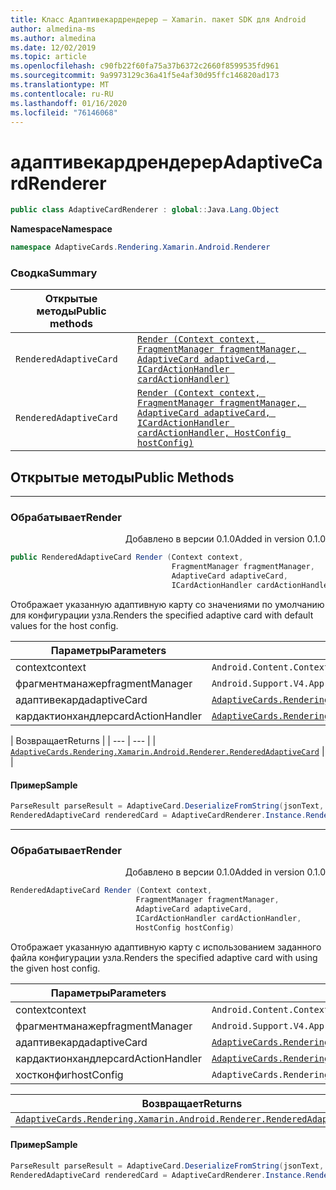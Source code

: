 ```yaml
---
title: Класс Адаптивекардрендерер — Xamarin. пакет SDK для Android
author: almedina-ms
ms.author: almedina
ms.date: 12/02/2019
ms.topic: article
ms.openlocfilehash: c90fb22f60fa75a37b6372c2660f8599535fd961
ms.sourcegitcommit: 9a9973129c36a41f5e4af30d95ffc146820ad173
ms.translationtype: MT
ms.contentlocale: ru-RU
ms.lasthandoff: 01/16/2020
ms.locfileid: "76146068"
---
```

# <a name="adaptivecardrenderer"></a><span data-ttu-id="08794-102">адаптивекардрендерер</span><span class="sxs-lookup"><span data-stu-id="08794-102">AdaptiveCardRenderer</span></span>

```csharp
public class AdaptiveCardRenderer : global::Java.Lang.Object
```

<span data-ttu-id="08794-103">**Namespace**</span><span class="sxs-lookup"><span data-stu-id="08794-103">**Namespace**</span></span>
```csharp
namespace AdaptiveCards.Rendering.Xamarin.Android.Renderer
```

### <a name="summary"></a><span data-ttu-id="08794-104">Сводка</span><span class="sxs-lookup"><span data-stu-id="08794-104">Summary</span></span>

| <span data-ttu-id="08794-105">Открытые методы</span><span class="sxs-lookup"><span data-stu-id="08794-105">Public methods</span></span> | |
| --- | ---- |
| ```RenderedAdaptiveCard``` | [```Render (Context context, FragmentManager fragmentManager, AdaptiveCard adaptiveCard, ICardActionHandler cardActionHandler)```](#render0) |
| ```RenderedAdaptiveCard``` | [```Render (Context context, FragmentManager fragmentManager, AdaptiveCard adaptiveCard, ICardActionHandler cardActionHandler, HostConfig hostConfig)```](#render1) |

## <a name="public-methods"></a><span data-ttu-id="08794-106">Открытые методы</span><span class="sxs-lookup"><span data-stu-id="08794-106">Public Methods</span></span>

---

### <a id="render0"></a><span data-ttu-id="08794-107">Обрабатывает</span><span class="sxs-lookup"><span data-stu-id="08794-107">Render</span></span>
<p style='text-align:right'><span data-ttu-id="08794-108">Добавлено в версии 0.1.0</span><span class="sxs-lookup"><span data-stu-id="08794-108">Added in version 0.1.0</span></span></p>

```csharp
public RenderedAdaptiveCard Render (Context context, 
                                    FragmentManager fragmentManager, 
                                    AdaptiveCard adaptiveCard,
                                    ICardActionHandler cardActionHandler)
```

<span data-ttu-id="08794-109">Отображает указанную адаптивную карту со значениями по умолчанию для конфигурации узла.</span><span class="sxs-lookup"><span data-stu-id="08794-109">Renders the specified adaptive card with default values for the host config.</span></span>

| <span data-ttu-id="08794-110">Параметры</span><span class="sxs-lookup"><span data-stu-id="08794-110">Parameters</span></span> | |
| --- | --- |
| <span data-ttu-id="08794-111">context</span><span class="sxs-lookup"><span data-stu-id="08794-111">context</span></span> | ```Android.Content.Context``` |
| <span data-ttu-id="08794-112">фрагментманажер</span><span class="sxs-lookup"><span data-stu-id="08794-112">fragmentManager</span></span> | ```Android.Support.V4.App.FragmentManager``` |
| <span data-ttu-id="08794-113">адаптивекард</span><span class="sxs-lookup"><span data-stu-id="08794-113">adaptiveCard</span></span> | [```AdaptiveCards.Rendering.Xamarin.Android.ObjectModel.AdaptiveCard```](adaptivecards-rendering-xamarin-android-objectmodel-adaptivecard.md) |
| <span data-ttu-id="08794-114">кардактионхандлер</span><span class="sxs-lookup"><span data-stu-id="08794-114">cardActionHandler</span></span> | [```AdaptiveCards.Rendering.Xamarin.Android.Renderer.ActionHandler.ICardActionHandler```](adaptivecards-renderin-xamarin-android-renderer-actionhandler-icardactionhandler.md) |

| <span data-ttu-id="08794-115">Возвращает</span><span class="sxs-lookup"><span data-stu-id="08794-115">Returns</span></span> |
| --- | --- |
| [```AdaptiveCards.Rendering.Xamarin.Android.Renderer.RenderedAdaptiveCard```](adaptivecards-rendering-xamarin-android-renderer-renderedadaptivecard.md) | |

#### <a name="sample"></a><span data-ttu-id="08794-116">Пример</span><span class="sxs-lookup"><span data-stu-id="08794-116">Sample</span></span>

```csharp
ParseResult parseResult = AdaptiveCard.DeserializeFromString(jsonText, AdaptiveCardRenderer.Version);
RenderedAdaptiveCard renderedCard = AdaptiveCardRenderer.Instance.Render(context, SupportFragmentManager, parseResult.AdaptiveCard, cardActionHandler);
```

---

### <a id="render1"></a><span data-ttu-id="08794-117">Обрабатывает</span><span class="sxs-lookup"><span data-stu-id="08794-117">Render</span></span>
<p style='text-align:right'><span data-ttu-id="08794-118">Добавлено в версии 0.1.0</span><span class="sxs-lookup"><span data-stu-id="08794-118">Added in version 0.1.0</span></span></p>

```csharp
RenderedAdaptiveCard Render (Context context, 
                            FragmentManager fragmentManager, 
                            AdaptiveCard adaptiveCard, 
                            ICardActionHandler cardActionHandler, 
                            HostConfig hostConfig)
```

<span data-ttu-id="08794-119">Отображает указанную адаптивную карту с использованием заданного файла конфигурации узла.</span><span class="sxs-lookup"><span data-stu-id="08794-119">Renders the specified adaptive card with using the given host config.</span></span>

| <span data-ttu-id="08794-120">Параметры</span><span class="sxs-lookup"><span data-stu-id="08794-120">Parameters</span></span> | |
| --- | --- |
| <span data-ttu-id="08794-121">context</span><span class="sxs-lookup"><span data-stu-id="08794-121">context</span></span> | ```Android.Content.Context``` |
| <span data-ttu-id="08794-122">фрагментманажер</span><span class="sxs-lookup"><span data-stu-id="08794-122">fragmentManager</span></span> | ```Android.Support.V4.App.FragmentManager``` |
| <span data-ttu-id="08794-123">адаптивекард</span><span class="sxs-lookup"><span data-stu-id="08794-123">adaptiveCard</span></span> | [```AdaptiveCards.Rendering.Xamarin.Android.ObjectModel.AdaptiveCard```](adaptivecards-rendering-xamarin-android-objectmodel-adaptivecard.md) |
| <span data-ttu-id="08794-124">кардактионхандлер</span><span class="sxs-lookup"><span data-stu-id="08794-124">cardActionHandler</span></span> | [```AdaptiveCards.Rendering.Xamarin.Android.Renderer.ActionHandler.ICardActionHandler```](adaptivecards-renderin-xamarin-android-renderer-actionhandler-icardactionhandler.md) |
| <span data-ttu-id="08794-125">хостконфиг</span><span class="sxs-lookup"><span data-stu-id="08794-125">hostConfig</span></span> | ```AdaptiveCards.Rendering.Xamarin.Android.ObjectModel.HostConfig``` |

| <span data-ttu-id="08794-126">Возвращает</span><span class="sxs-lookup"><span data-stu-id="08794-126">Returns</span></span> | |
| --- | --- |
| [```AdaptiveCards.Rendering.Xamarin.Android.Renderer.RenderedAdaptiveCard```](adaptivecards-rendering-xamarin-android-renderer-renderedadaptivecard.md) | |

#### <a name="sample"></a><span data-ttu-id="08794-127">Пример</span><span class="sxs-lookup"><span data-stu-id="08794-127">Sample</span></span>

```csharp
ParseResult parseResult = AdaptiveCard.DeserializeFromString(jsonText, AdaptiveCardRenderer.Version);
RenderedAdaptiveCard renderedCard = AdaptiveCardRenderer.Instance.Render(context, SupportFragmentManager, parseResult.AdaptiveCard, cardActionHandler, hostConfig);
```